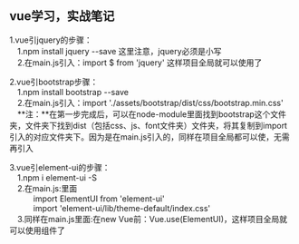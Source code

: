 ## vue学习，实战笔记 ##
1.vue引jquery的步骤：  
&emsp;1.npm install jquery --save     这里注意，jquery必须是小写  
&emsp;2.在main.js引入：import $ from 'jquery'   这样项目全局就可以使用了

2.vue引bootstrap步骤：  
&emsp;1.npm install bootstrap --save  
&emsp;2.在main.js引入：import './assets/bootstrap/dist/css/bootstrap.min.css'  
&emsp;**注：**在第一步完成后，可以在node-module里面找到bootstrap这个文件夹，文件夹下找到dist（包括css、js、font文件夹）文件夹，将其复制到import引入的对应文件夹下。因为是在main.js引入的，同样在项目全局都可以使，无需再引入

3.vue引element-ui的步骤：  
&emsp;1.npm i element-ui -S  
&emsp;2.在main.js:里面  
&emsp;&emsp;&emsp;import ElementUI from 'element-ui'  
&emsp;&emsp;&emsp;import 'element-ui/lib/theme-default/index.css'  
&emsp;3.同样在main.js里面:在new Vue前：Vue.use(ElementUI)，这样项目全局就可以使用组件了
